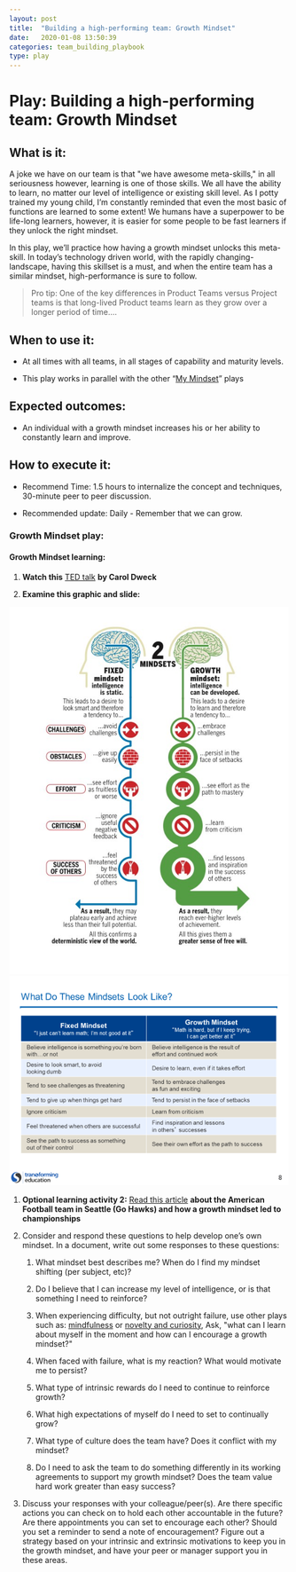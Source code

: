 ```yaml
---
layout: post
title:  "Building a high-performing team: Growth Mindset"
date:   2020-01-08 13:50:39
categories: team_building_playbook
type: play
---
```


Play: Building a high-performing team: Growth Mindset
=====================================================

What is it:
-----------

A joke we have on our team is that "we have awesome meta-skills," in all
seriousness however, learning is one of those skills. We all have the ability to learn, no
matter our level of intelligence or existing skill level. As I potty trained my
young child, I’m constantly reminded that even the most basic of functions are
learned to some extent! We humans have a superpower to be life-long learners,
however, it is easier for some people to be fast learners if they unlock the
right mindset.

In this play, we’ll practice how having a growth mindset unlocks this
meta-skill. In today’s technology driven world, with the rapidly
changing-landscape, having this skillset is a must, and when the entire team has
a similar mindset, high-performance is sure to follow.

>   Pro tip: One of the key differences in Product Teams versus Project teams is
>   that long-lived Product teams learn as they grow over a longer period of
>   time….

When to use it:
---------------

-   At all times with all teams, in all stages of capability and maturity
    levels.

-   This play works in parallel with the other “[My
    Mindset](https://github.wdf.sap.corp/IT-Agile-DevOps-CC/Playbooks/tree/master/AgilePlaybook/Building_a_team/My%20Mindset)”
    plays

Expected outcomes:
------------------

-   An individual with a growth mindset increases his or her ability to
    constantly learn and improve.

How to execute it:
------------------

-   Recommend Time: 1.5 hours to internalize the concept and techniques,
    30-minute peer to peer discussion.

-   Recommended update: Daily - Remember that we can grow.

### Growth Mindset play:

#### Growth Mindset learning:

1.  **Watch this** [TED
    talk](https://www.ted.com/talks/carol_dweck_the_power_of_believing_that_you_can_improve?language=en)
    **by Carol Dweck**

2.  **Examine this graphic and slide:**

![Chart](./images/growthmindset.jpg)
![Slide](./images/growthmindset_characteristics.png)



1.  **Optional learning activity 2:** [Read this
    article](http://www.espn.com/blog/seattle-seahawks/post/_/id/17555/renowned-psychologist-impressed-with-seahawks-culture-of-grit)
    **about the American Football team in Seattle (Go Hawks) and how a growth
    mindset led to championships**

2.  Consider and respond these questions to help develop one’s own mindset. In a
    document, write out some responses to these questions:

    1.  What mindset best describes me? When do I find my mindset shifting (per
        subject, etc)?

    2.  Do I believe that I can increase my level of intelligence, or is that
        something I need to reinforce?

    3.  When experiencing difficulty, but not outright failure, use other
        plays such as:
        [mindfulness](./2020-01-06-Mindfulness.md)
        or [novelty and
        curiosity](./2020-01-10-novelty_curosity.md),
        Ask, "what can I learn about myself in the moment and how can I encourage a
        growth mindset?"

    4.  When faced with failure, what is my reaction? What would motivate me to
        persist?

    5.  What type of intrinsic rewards do I need to continue to reinforce
        growth?

    6.  What high expectations of myself do I need to set to continually grow?

    7.  What type of culture does the team have? Does it conflict with my
        mindset?

    8.  Do I need to ask the team to do something differently in its working
        agreements to support my growth mindset? Does the team value hard work
        greater than easy success?

3.  Discuss your responses with your colleague/peer(s). Are there specific actions
    you can check on to hold each other accountable in the future? Are there
    appointments you can set to encourage each other? Should you set a reminder
    to send a note of encouragement? Figure out a strategy based on your
    intrinsic and extrinsic motivations to keep you in the growth mindset, and
    have your peer or manager support you in these areas.
